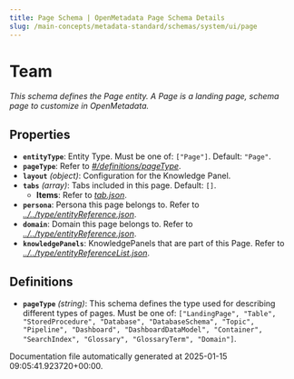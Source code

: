 ```yaml
---
title: Page Schema | OpenMetadata Page Schema Details
slug: /main-concepts/metadata-standard/schemas/system/ui/page
---
```


# Team

*This schema defines the Page entity. A Page is a landing page, schema page to customize in OpenMetadata.*

## Properties

- **`entityType`**: Entity Type. Must be one of: `["Page"]`. Default: `"Page"`.
- **`pageType`**: Refer to *[#/definitions/pageType](#definitions/pageType)*.
- **`layout`** *(object)*: Configuration for the Knowledge Panel.
- **`tabs`** *(array)*: Tabs included in this page. Default: `[]`.
  - **Items**: Refer to *[tab.json](#b.json)*.
- **`persona`**: Persona this page belongs to. Refer to *[../../type/entityReference.json](#/../type/entityReference.json)*.
- **`domain`**: Domain this page belongs to. Refer to *[../../type/entityReference.json](#/../type/entityReference.json)*.
- **`knowledgePanels`**: KnowledgePanels that are part of this Page. Refer to *[../../type/entityReferenceList.json](#/../type/entityReferenceList.json)*.
## Definitions

- **`pageType`** *(string)*: This schema defines the type used for describing different types of pages. Must be one of: `["LandingPage", "Table", "StoredProcedure", "Database", "DatabaseSchema", "Topic", "Pipeline", "Dashboard", "DashboardDataModel", "Container", "SearchIndex", "Glossary", "GlossaryTerm", "Domain"]`.


Documentation file automatically generated at 2025-01-15 09:05:41.923720+00:00.
